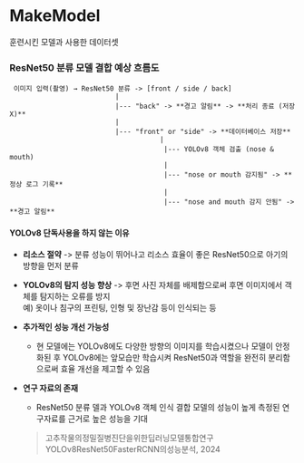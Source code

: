 # MakeModel
훈련시킨 모델과 사용한 데이터셋
### ResNet50 분류 모델 결합 예상 흐름도
```plaintext
 이미지 입력(촬영) → ResNet50 분류 -> [front / side / back] 
                          |
                          |--- "back" -> **경고 알림** -> **처리 종료 (저장 X)** 
                          |
                          |--- "front" or "side" -> **데이터베이스 저장** 
                                     |
                                      |--- YOLOv8 객체 검출 (nose & mouth)
                                      |
                                      |--- "nose or mouth 감지됨" -> **정상 로그 기록** 
                                      |
                                      |--- "nose and mouth 감지 안됨" -> **경고 알림**
``` 
#### YOLOv8 단독사용을 하지 않는 이유

- **리소스 절약**
    -> 분류 성능이 뛰어나고 리소스 효율이 좋은 ResNet50으로 아기의 방향을 먼저 분류

- **YOLOv8의 탐지 성능 향상**
    -> 후면 사진 자체를 배제함으로써 후면 이미지에서 객체를 탐지하는 오류를 방지</br>
    예) 옷이나 침구의 프린팅, 인형 및 장난감 등이 인식되는 등 

- **추가적인 성능 개선 가능성**
    - 현 모델에는 YOLOv8에도 다양한 방향의 이미지를 학습시켰으나 모델이 안정화된 후 YOLOv8에는 앞모습만 학습시켜 ResNet50과 역할을 완전히 분리함으로써 효율 개선을 제고할 수 있음

- **연구 자료의 존재**
    - ResNet50 분류 델과 YOLOv8 객체 인식 결합 모델의 성능이 높게 측정된 연구자료를 근거로 높은 성능을 기대
    > 고추작물의정밀질병진단을위한딥러닝모델통합연구YOLOv8ResNet50FasterRCNN의성능분석, 2024
